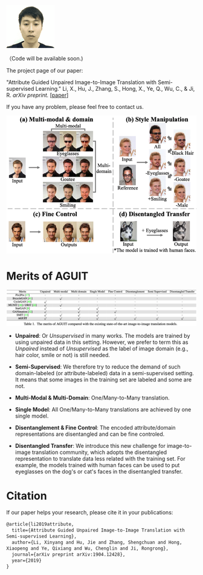 ![demo.](https://github.com/imlixinyang/AGUIT/blob/master/Figures/demo.gif)

（Code will be available soon.)

The project page of our paper:

"Attribute Guided Unpaired Image-to-Image Translation with Semi-supervised Learning." Li, X., Hu, J., Zhang, S., Hong, X., Ye, Q., Wu, C., & Ji, R. *arXiv preprint.* \[[paper](https://arxiv.org/abs/1904.12428)\]

If you have any problem, please feel free to contact us.

![examples.](https://github.com/imlixinyang/AGUIT/blob/master/Figures/examples.png)

# Merits of AGUIT

![merits.](https://github.com/imlixinyang/AGUIT/blob/master/Figures/merits.png)

- **Unpaired**: Or *Unsupervised* in many works. The models are trained by using unpaired data in this setting. However, we prefer to term this as *Unpaired* instead of *Unsupervised* as the label of image domain (e.g., hair color, smile or not) is still needed.

- **Semi-Supervised**: We therefore try to reduce the demand of such domain-labeled (or attribute-labeled) data in a semi-supervised setting. It means that some images in the training set are labeled and some are not.

- **Multi-Modal & Multi-Domain**: One/Many-to-Many translation.

- **Single Model**: All One/Many-to-Many translations are achieved by one single model.

- **Disentanglement & Fine Control**: The encoded attribute/domain representations are disentangled and can be fine controled.

- **Disentangled Transfer**: We introduce this new challenge for image-to-image translation community, which adopts the disentangled representation to translate data less related with the training set. For example, the models trained with human faces can be used to put eyeglasses on the dog's or cat's faces in the disentangled transfer.

# Citation
If our paper helps your research, please cite it in your publications:
```
@article{li2019attribute,
  title={Attribute Guided Unpaired Image-to-Image Translation with Semi-supervised Learning},
  author={Li, Xinyang and Hu, Jie and Zhang, Shengchuan and Hong, Xiaopeng and Ye, Qixiang and Wu, Chenglin and Ji, Rongrong},
  journal={arXiv preprint arXiv:1904.12428},
  year={2019}
}
```